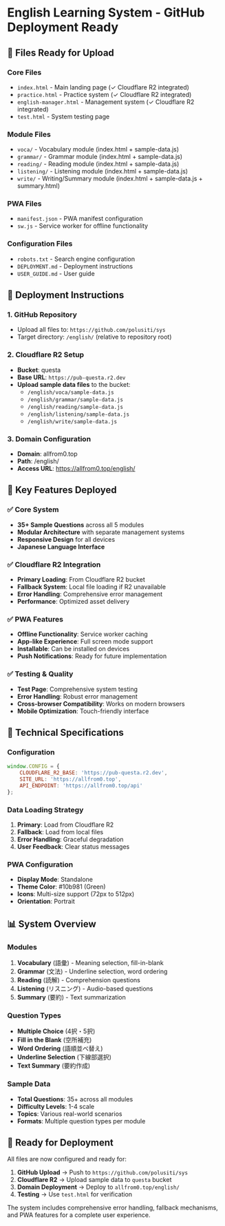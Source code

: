 # English Learning System - GitHub Deployment Ready

## 📁 Files Ready for Upload

### Core Files
- `index.html` - Main landing page (✓ Cloudflare R2 integrated)
- `practice.html` - Practice system (✓ Cloudflare R2 integrated)
- `english-manager.html` - Management system (✓ Cloudflare R2 integrated)
- `test.html` - System testing page

### Module Files
- `voca/` - Vocabulary module (index.html + sample-data.js)
- `grammar/` - Grammar module (index.html + sample-data.js)
- `reading/` - Reading module (index.html + sample-data.js)
- `listening/` - Listening module (index.html + sample-data.js)
- `write/` - Writing/Summary module (index.html + sample-data.js + summary.html)

### PWA Files
- `manifest.json` - PWA manifest configuration
- `sw.js` - Service worker for offline functionality

### Configuration Files
- `robots.txt` - Search engine configuration
- `DEPLOYMENT.md` - Deployment instructions
- `USER_GUIDE.md` - User guide

## 🚀 Deployment Instructions

### 1. GitHub Repository
- Upload all files to: `https://github.com/polusiti/sys`
- Target directory: `/english/` (relative to repository root)

### 2. Cloudflare R2 Setup
- **Bucket**: questa
- **Base URL**: `https://pub-questa.r2.dev`
- **Upload sample data files** to the bucket:
  - `/english/voca/sample-data.js`
  - `/english/grammar/sample-data.js`
  - `/english/reading/sample-data.js`
  - `/english/listening/sample-data.js`
  - `/english/write/sample-data.js`

### 3. Domain Configuration
- **Domain**: allfrom0.top
- **Path**: /english/
- **Access URL**: https://allfrom0.top/english/

## 🎯 Key Features Deployed

### ✅ Core System
- **35+ Sample Questions** across all 5 modules
- **Modular Architecture** with separate management systems
- **Responsive Design** for all devices
- **Japanese Language Interface**

### ✅ Cloudflare R2 Integration
- **Primary Loading**: From Cloudflare R2 bucket
- **Fallback System**: Local file loading if R2 unavailable
- **Error Handling**: Comprehensive error management
- **Performance**: Optimized asset delivery

### ✅ PWA Features
- **Offline Functionality**: Service worker caching
- **App-like Experience**: Full screen mode support
- **Installable**: Can be installed on devices
- **Push Notifications**: Ready for future implementation

### ✅ Testing & Quality
- **Test Page**: Comprehensive system testing
- **Error Handling**: Robust error management
- **Cross-browser Compatibility**: Works on modern browsers
- **Mobile Optimization**: Touch-friendly interface

## 🔧 Technical Specifications

### Configuration
```javascript
window.CONFIG = {
    CLOUDFLARE_R2_BASE: 'https://pub-questa.r2.dev',
    SITE_URL: 'https://allfrom0.top',
    API_ENDPOINT: 'https://allfrom0.top/api'
};
```

### Data Loading Strategy
1. **Primary**: Load from Cloudflare R2
2. **Fallback**: Load from local files
3. **Error Handling**: Graceful degradation
4. **User Feedback**: Clear status messages

### PWA Configuration
- **Display Mode**: Standalone
- **Theme Color**: #10b981 (Green)
- **Icons**: Multi-size support (72px to 512px)
- **Orientation**: Portrait

## 📊 System Overview

### Modules
1. **Vocabulary** (語彙) - Meaning selection, fill-in-blank
2. **Grammar** (文法) - Underline selection, word ordering
3. **Reading** (読解) - Comprehension questions
4. **Listening** (リスニング) - Audio-based questions
5. **Summary** (要約) - Text summarization

### Question Types
- **Multiple Choice** (4択・5択)
- **Fill in the Blank** (空所補充)
- **Word Ordering** (語順並べ替え)
- **Underline Selection** (下線部選択)
- **Text Summary** (要約作成)

### Sample Data
- **Total Questions**: 35+ across all modules
- **Difficulty Levels**: 1-4 scale
- **Topics**: Various real-world scenarios
- **Formats**: Multiple question types per module

## 🎯 Ready for Deployment

All files are now configured and ready for:

1. **GitHub Upload** → Push to `https://github.com/polusiti/sys`
2. **Cloudflare R2** → Upload sample data to `questa` bucket
3. **Domain Deployment** → Deploy to `allfrom0.top/english/`
4. **Testing** → Use `test.html` for verification

The system includes comprehensive error handling, fallback mechanisms, and PWA features for a complete user experience.